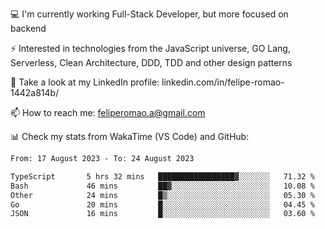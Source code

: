 💻 I'm currently working Full-Stack Developer, but more focused on backend

⚡ Interested in technologies from the JavaScript universe, GO Lang, Serverless, Clean Architecture, DDD, TDD and other design patterns

👥 Take a look at my LinkedIn profile: linkedin.com/in/felipe-romao-1442a814b/

📫 How to reach me: feliperomao.a@gmail.com

📊 Check my stats from WakaTime (VS Code) and GitHub:

<!--START_SECTION:waka-->

```txt
From: 17 August 2023 - To: 24 August 2023

TypeScript       5 hrs 32 mins   █████████████████▓░░░░░░░   71.32 %
Bash             46 mins         ██▓░░░░░░░░░░░░░░░░░░░░░░   10.08 %
Other            24 mins         █▒░░░░░░░░░░░░░░░░░░░░░░░   05.30 %
Go               20 mins         █░░░░░░░░░░░░░░░░░░░░░░░░   04.45 %
JSON             16 mins         █░░░░░░░░░░░░░░░░░░░░░░░░   03.60 %
```

<!--END_SECTION:waka-->

